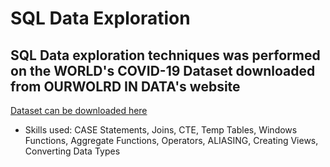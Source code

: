# SQL Data Exploration

## SQL Data exploration techniques was performed on the WORLD's COVID-19 Dataset downloaded from OURWOLRD IN DATA's website

[Dataset can be downloaded here](https://ourworldindata.org/covid-deaths)

- Skills used: CASE Statements, Joins, CTE, Temp Tables, Windows Functions, Aggregate Functions, Operators, ALIASING, Creating Views, Converting Data Types

